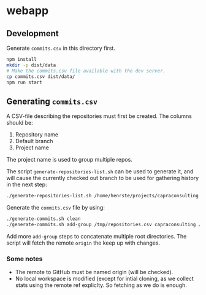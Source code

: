 # webapp

## Development

Generate `commits.csv` in this directory first.

```bash
npm install
mkdir -p dist/data
# Make the commits.csv file available with the dev server.
cp commits.csv dist/data/
npm run start
```

## Generating `commits.csv`

A CSV-file describing the repositories must first be created.
The columns should be:

1. Repository name
2. Default branch
3. Project name

The project name is used to group multiple repos.

The script `generate-repositories-list.sh` can be used to generate it,
and will cause the currently checked out branch to be used for
gathering history in the next step:

```bash
./generate-repositories-list.sh /home/henrste/projects/capraconsulting >/tmp/repositories.csv
```

Generate the `commits.csv` file by using:

```bash
./generate-commits.sh clean
./generate-commits.sh add-group /tmp/repositories.csv capraconsulting /home/henrste/projects/capraconsulting
```

Add more `add-group` steps to concatenate multiple root directories. The script
will fetch the remote `origin` the keep up with changes.

### Some notes

- The remote to GitHub must be named origin (will be checked).
- No local workspace is modified (except for intial cloning, as we collect
  stats using the remote ref expliclty. So fetching as we do is enough.
